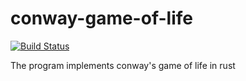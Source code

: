 # conway-game-of-life

[![Build Status](https://travis-ci.com/sn99/conway-game-of-life.svg?branch=master)](https://travis-ci.com/sn99/conway-game-of-life)

The program  implements conway's game of life in rust
